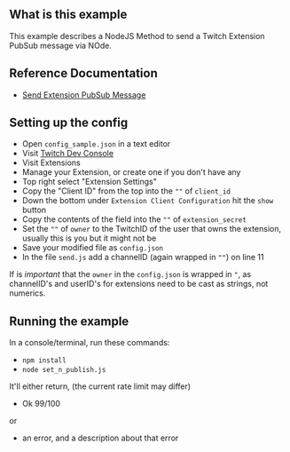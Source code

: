 ## What is this example

This example describes a NodeJS Method to send a Twitch Extension PubSub message via NOde.


## Reference Documentation

- [Send Extension PubSub Message](https://dev.twitch.tv/docs/extensions/reference#send-extension-pubsub-message)

## Setting up the config

- Open `config_sample.json` in a text editor
- Visit [Twitch Dev Console](https://dev.twitch.tv/console/)
- Visit Extensions
- Manage your Extension, or create one if you don't have any
- Top right select "Extension Settings"
- Copy the "Client ID" from the top into the `""` of `client_id`
- Down the bottom under `Extension Client Configuration` hit the `show` button
- Copy the contents of the field into the `""` of `extension_secret`
- Set the `""` of `owner` to the TwitchID of the user that owns the extension, usually this is you but it might not be
- Save your modified file as `config.json`
- In the file `send.js` add a channelID (again wrapped in `""`) on line 11

If is *important* that the `owner` in the `config.json` is wrapped in `"`, as channelID's and userID's for extensions need to be cast as strings, not numerics.

## Running the example

In a console/terminal, run these commands:

- `npm install`
- `node set_n_publish.js`

It'll either return, (the current rate limit may differ)

- Ok 99/100

or

- an error, and a description about that error
